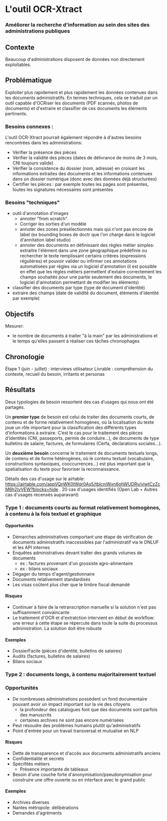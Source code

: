 # L'outil OCR-Xtract

### Améliorer la recherche d'information au sein des sites des administrations publiques


## Contexte
Beaucoup d'administrations disposent de données non directement exploitables. 

## Problématique

Exploiter plus rapidement et plus rapidement les données contenues dans les documents administratifs. 
En termes techniques, cela se traduit par un outil capable d'OCRiser les documents (PDF scannés, photos de documents) et d'extraire et classifier de ces documents les éléments pertinents. 

### Besoins connexes :

L'outil OCR-Xtract pourrait également répondre à d'autres besoins rencontrées dans les administrations: 
- Vérifier la présence des pièces
- Vérifier la validité des pièces (dates de délivrance de moins de 3 mois, CNI toujours valide)
- Vérifier la consistence du dossier (nom, adresse) en croisant les informations extraites des documents et les informations contenues dans un dossier numérique (donc avec des données déjà structurées)
- Certifier les pièces : par exemple toutes les pages sont présentes, toutes les signatures nécessaires sont présentes 


### Besoins "techniques"
- outil d'annotation d'images
    - annoter "from scratch"
    - Corriger les sorties d'un modèle
    - annoter des zones présélectionnés mais qui n'ont pas encore de label (ex bounding boxes de doctr que l'on charge dans le logiciel d'annitation label studio)
    - annoter des documents en définissant des règles métier simples: extraitre l'élément dans une zone géographique prédéfinie ou rechercher le texte remplissant certains critères (expressions régulières) et pouvoir valider ou infirmer ces annotations automatisées par règles via un logiciel d'annotation (il est possible en effet que les règles métiers permettent d'extaire correctement les champs souhaités pour une partie seulement des documents, le logiciel d'annotation permettant de modifier les éléments)
- classifier des documents par type (type de document d'identité)
- extraire des champs (date de validité du document, éléments d'identité par exemple)


## Objectifs
Mesurer: 
- le nombre de documents à traiter "à la main" par les administrations et le temps qu'elles passent à réaliser ces tâches chronophages

## Chronologie
Étape 1 (juin - juillet) : interviews utilisateur
Livrable : compréhension du contexte, recueil du besoin, irritants et personas

## Résultats

Deux typologies de besoin ressortent des cas d’usages qui nous ont été partagés.

Un **premier type** de besoin est celui de traiter des documents courts, de contenu et de forme relativement homogènes, où la localisation du texte joue un rôle important pour la classification des différents types d’informations à extraire. C’est le cas pour le traitement des pièces d’identités (CNI, passeports, permis de conduire…), de documents de type bulletins de salaire, factures, de formulaires (Cerfa, déclarations sociales…).

Un **deuxième besoin** concerne le traitement de documents textuels longs, de contenu et de forme hétérogènes, où le contenu textuel (vocabulaire, constructions syntaxiques, cooccurrences…) est plus important que la spatialisation du texte pour favoriser la reconnaissance.

Détails des cas d'usage sur le airtable: https://airtable.com/appVQnWK0tWqr0As5/tblcniWxn6ohWUDRv/viwtCzZcM6h2IyVEW?blocks=hide . 20 cas d'usages identifiés (Open Lab + Autres cas d'usages recensés auparavant)

### Type 1 : documents courts au format relativement homogènes, à contenu à la fois textuel et graphique 

#### Opportunités 
- Démarches administratives comportant une étape de vérification de documents administratifs inaccessibles par l'administratif via le DNLUF et les API internes
- Enquêtes administratives devant traîter des grands volumes de documents
    - ex : factures provenant d'un grossiste agro-alimentaire
    - ex : bilans sociaux
- Dégager du temps d'agent/gestionnaire
- Documents relativement standardisés
- Les visas coûtent plus cher que le timbre fiscal demandé

#### Risques

- Continuer à faire de la retranscription manuelle si la solution n'est pas suffisamment convaincante 
- Le traitement d'OCR et d'extratction intervient en début de workflow: une erreur à cette étape se répercute dans toute la suite du processus administration. La solution doit être robuste

#### Exemples

- DossierFacile (pièces d'identité, bulletins de salaires)
- Audits (factures, bulletins de salaires)
- Bilans sociaux 




### Type 2 : documents longs, à contenu majoritairement textuel 

### Opportunités

- De nombreuses administrations possèdent un fond documentaire pouvant avoir un impact important sur la vie des citoyens
    - la profondeur des catalogues font que des documents sont parfois des manuscrits
    - certaines archives ne sont pas encore numérisées
- Peut résoudre des problèmes humains plutôt qu'administratifs
- Point d'entrée pour un travail transversal et mutualisé en NLP

#### Risques

- Dette de transparence et d'accès aux documents administratifs anciens
- Confidentialité et secrets
- Spécifités métiers
    - Présence importante de tableaux
- Besoin d'une couche forte d'anonymisation/pseudonymisation pour construire une offre ouverte ou en interface avec le grand public

#### Exemples

- Archives diverses
- Nantes métropole: délibérations
- Demandes d'agréments 

